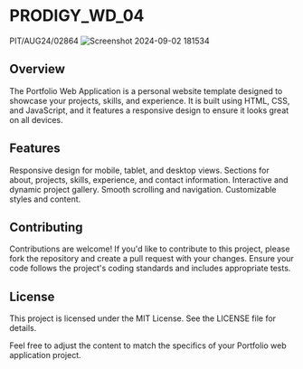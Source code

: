 # PRODIGY_WD_04
PIT/AUG24/02864
![Screenshot 2024-09-02 181534](https://github.com/user-attachments/assets/7f0fc908-270f-4365-8638-4bd0d3fd1957)
## Overview
The Portfolio Web Application is a personal website template designed to showcase your projects, skills, and experience. It is built using HTML, CSS, and JavaScript, and it features a responsive design to ensure it looks great on all devices.

## Features
Responsive design for mobile, tablet, and desktop views. Sections for about, projects, skills, experience, and contact information. Interactive and dynamic project gallery. Smooth scrolling and navigation. Customizable styles and content.

## Contributing
Contributions are welcome! If you'd like to contribute to this project, please fork the repository and create a pull request with your changes. Ensure your code follows the project's coding standards and includes appropriate tests.

## License
This project is licensed under the MIT License. See the LICENSE file for details.

Feel free to adjust the content to match the specifics of your Portfolio web application project.

